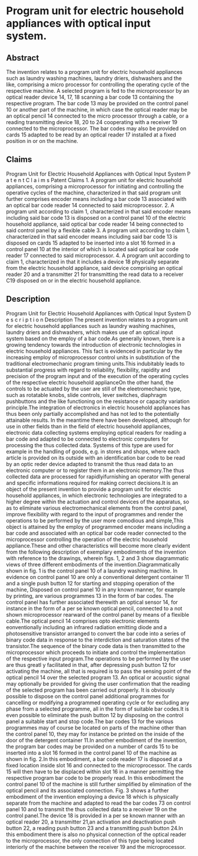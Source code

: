 # Program unit for electric household appliances with optical input system.

## Abstract
The invention relates to a program unit for electric household appliances such as laundry washing machines, laundry driers, dishwashers and the like, comprising a micro processor for controlling the operating cycle of the respective machine. A selected program is fed to the microprocessor by an optical reader device 14, 17, 18 scanning a bar code 13 containing the respective program. The bar code 13 may be provided on the control panel 10 or another part of the machine, in which case the optical reader may be an optical pencil 14 connected to the micro processor through a cable, or a reading transmitting device 18, 20 to 24 cooperating with a receiver 19 connected to the microprocessor. The bar codes may also be provided on cards 15 adapted to be read by an optical reader 17 installed at a fixed position in or on the machine.

## Claims
Program Unit for Electric Household Appliances with Optical Input System P a t e n t C l a i m s Patent Claims 1. A program unit for electric household appliances, comprising a microprocessor for initiating and controlling the operative cycles of the machine, characterized in that said program unit further comprises encoder means including a bar code 13 associated with an optical bar code reader 14 connected to said microprocessor. 2. A program unit according to claim 1, characterized in that said encoder means including said bar code 13 is disposed on a control panel 10 of the electric household appliance, said optical bar code reader 14 being connected to said control panel by a flexible cable 3. A program unit according to claim 1, characterized in that said encoder means including said bar code 13 is disposed on cards 15 adapted to be inserted into a slot 16 formed in a control panel 10 at the interior of which is located said optical bar code reader 17 connected to said microprocessor. 4. A program unit according to claim 1, characterized in that it includes a device 18 physically separate from the electric household appliance, said device comprising an optical reader 20 and a transmitter 21 for transmitting the read data to a receiver C19 disposed on or in the electric household appliance.

## Description
Program Unit for Electric Household Appliances with Optical Input System D e s c r i p t i o n Description The present invention relates to a program unit for electric household appliances such as laundry washing machines, laundry driers and dishwashers, which makes use of an optical input system based on the employ of a bar code.As generally known, there is a growing tendency towards the introduction of electronic technologies in electric household appliances. This fact is evidenced in particular by the increasing employ of microprocessor control units in substitution of the traditional electromechanic program timing units.This indubitably leads to substantial progress with regard to reliability, flexibility, rapidity and precision of the program input and of the execution of the operating cycles of the respective electric household applianceOn the other hand, the controls to be actuated by the user are still of the eleetromechanic type, such as rotatable knobs, slide controls, lever switches, diaphragm pushbuttons and the like functioning on the resistance or capacity variation principle.The integration of electronics in electric household appliances has thus been only partially accomplished and has not led to the potentially attainable results. In the meantime there have been developed, although for use in other fields than in the field of electric household appliances, electronic data collecting systems employing optical readers for reading a bar code and adapted to be connected to electronic computers for processing the thus collected data. Systems of this type are used for example in the handling of goods, e.g. in stores and shops, where each article is provided on its outside with an identification bar code to be read by an optic reder device adapted to transmit the thus read data to an electronic computer or to register them in an electronic memory.The thus collected data are processed for rapidlyifurnishing an operator with general and specific informations required for making correct decisions.It is an object of the present invention to provide a program unit for electric household appliances, in which electronic technologies are integrated to a higher degree within the actuation and control devices of the apparatus, so as to eliminate various electromechanical elements from the control panel, improve flexibility with regard to the input of programmes and render the operations to be performed by the user more comodious and simple,This object is attained by the employ of programmed encoder means including a bar code and associated with an optical bar code reader connected to the microprocessor controlling the operation of the electric household appliance.These and other characteristics will become more clearly evident from the following description of exemplary embodiments of the invention with reference to the drawings, wherein figs. 1, 2 and 3 show diagrammatic views of three different embodiments of the invention.Diagrammatically shown in fig. 1 is the control panel 10 of a laundry washing machine. In evidence on control panel 10 are only a conventional detergent container 11 and a single push button 12 for starting and stopping operation of the machine, Disposed on control panel 10 in any known manner, for example by printing, are various programmes 13 in the form of bar codes. The control panel has further associated therewith an optical sensor 14, for instance in the form of a per se known optical pencil, connected to a not shown microprocessor rearward of the control panel by means of a flexible cable.The optical pencil 14 comprises opto electronic elements eonventionally including an infrared radiation emitting diode and a photosensitive transistor arranged to convert the bar code into a series of binary code data in response to the interdiction and saturation states of the transistor.The sequence of the binary code data is then transmitted to the microprocessor which proceeds to initiate and control the implementation of the respective input program.The operations to be performed by the user are thus greatl y facilitated in that, after depressing push button 12 for activating the machine, all that is required is to pass the sensing point of the optical pencil 14 over the selected program 13. An optical or acoustic signal may optionally be provided for giving the user confirmation that the reading of the selected program has been carried out properly. It is obviously possible to dispose on the control panel additional programmes for cancelling or modifying a programmed operating cycle or for excluding any phase from a selected programme, all in the form of suitable bar codes.It is even possible to eliminate the push button 12 by disposing on the control panel a suitable start and stop code.The bar codes 13 for the various programmes may of course be located on parts of the machine other than the control panel 10, they may for instance be printed on the inside of the door of the detergent container 11.In another embodiment of the invention, the program bar codes may be provided on a number of cards 15 to be inserted into a slot 16 formed in the control panel 10 of the machine as shown in fig. 2.In this embodiment, a bar code reader 17 is disposed at a fixed location inside slot 16 and connected to the microprocessor. The cards 15 will then have to be displaced within slot 16 in a manner permitting the respective program bar code to be properly read. In this embodiment the control panel 10 of the machine is still further simplified by elimination of the optical pencil and its associated connection. Fig. 3 shows a further embodiment of the invention employing a device 18 which is physically separate from the machine and adapted to read the bar codes 73 on control panel 10 and to transmit the thus collected data to a receiver 19 on the control panel.The device 18 is provided in a per se known manner with an optical reader 20, a transmitter 21,an activation and deactivation push button 22, a reading push button 23 and a transmitting push button 24.In this embodiment there is also no physical connection of the optical reader to the microprocessor, the only connection of this type being located interiorly of the machine between the receiver 19 and the microprocessor.